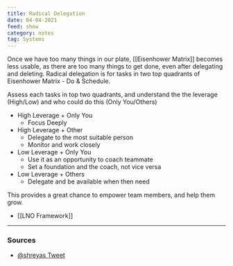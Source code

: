 ```yaml
---
title: Radical Delegation
date: 04-04-2021
feed: show
category: notes
tag: Systems
---
```


Once we have too many things in our plate, [[Eisenhower Matrix]] becomes less usable, as there are too many things to get done, even after delegating and deleting. Radical delegation is for tasks in two top quadrants of  Eisenhower Matrix - Do & Schedule. 

Assess each tasks in top two quadrants, and understand the the leverage (High/Low) and who could do this (Only You/Others)

- High Leverage + Only You
	- Focus Deeply
- High Leverage + Other
	- Delegate to the most suitable person
	- Monitor and work closely
- Low Leverage + Only You
	- Use it as an opportunity to coach teammate
	- Set a foundation and the coach, not vice versa
- Low Leverage + Others
	- Delegate and be available when then need

This provides a great chance to empower team members, and help them grow. 
- [[LNO Framework]]

--- 
### Sources
- [@shreyas Tweet](https://twitter.com/shreyas/status/1492345218670104577)